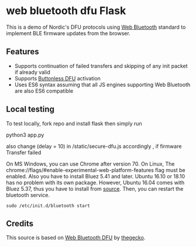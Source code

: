 # web bluetooth dfu Flask

This is a demo of Nordic's DFU protocols using [Web Bluetooth](https://webbluetoothcg.github.io/web-bluetooth/) standard to implement BLE firmware updates from the browser.

## Features

- Supports continuation of failed transfers and skipping of any init packet if already valid
- Supports [Buttonless DFU](http://infocenter.nordicsemi.com/index.jsp?topic=%2Fcom.nordic.infocenter.sdk5.v15.2.0%2Fble_sdk_app_buttonless_dfu.html) activation
- Uses ES6 syntax assuming that all JS engines supporting Web Bluetooth are also ES6 compatible

## Local testing

To test locally, fork repo and install flask
then simply run

python3 app.py

also change (delay = 10) in /static/secure-dfu.js accordingly , if firmware Transfer failed

On MS Windows, you can use Chrome after version 70.
On Linux, The chrome://flags/#enable-experimental-web-platform-features flag must be enabled. Also you have to install Bluez 5.41 and later. Ubuntu 16.10 or 18.10 has no problem with its own package. However, Ubuntu 16.04 comes with Bluez 5.37, thus you have to install from [source](http://www.kernel.org/pub/linux/bluetooth/). Then, you can restart the bluetooth service.

    sudo /etc/init.d/bluetooth start

## Credits

This source is based on [Web Bluetooth DFU](https://github.com/thegecko/web-bluetooth-dfu) by [thegecko](https://github.com/thegecko).
